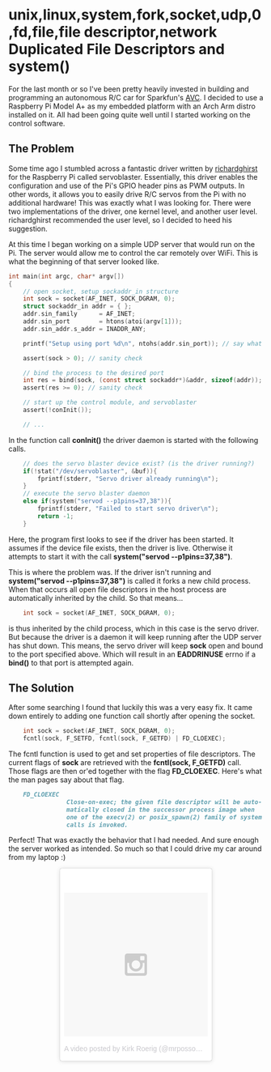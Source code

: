 unix,linux,system,fork,socket,udp,0,fd,file,file descriptor,network
Duplicated File Descriptors and system()
========================================


For the last month or so I've been pretty heavily invested in building
and programming an autonomous R/C car for Sparkfun's [AVC](http://avc.sparkfun.com).
I decided to use a Raspberry Pi Model A+ as my embedded platform with an
Arch Arm distro installed on it. All had been going quite well until I started
working on the control software.

The Problem
-----------
Some time ago I stumbled across a fantastic driver written by [richardghirst](https://github.com/richardghirst) for
the Raspberry Pi called servoblaster. Essentially, this driver enables the configuration and use of the Pi's GPIO
header pins as PWM outputs. In other words, it allows you to easily drive R/C servos from the Pi with no
additional hardware! This was exactly what I was looking for. There were two implementations of the driver, one
kernel level, and another user level. richardghirst recommended the user level, so I decided to heed his suggestion.

At this time I began working on a simple UDP server that would run on the Pi. The server would allow me to control the
car remotely over WiFi. This is what the beginning of that server looked like.

```C
int main(int argc, char* argv[])
{
	// open socket, setup sockaddr_in structure
	int sock = socket(AF_INET, SOCK_DGRAM, 0);
	struct sockaddr_in addr = { };
	addr.sin_family      = AF_INET;
	addr.sin_port        = htons(atoi(argv[1]));
	addr.sin_addr.s_addr = INADDR_ANY;

	printf("Setup using port %d\n", ntohs(addr.sin_port)); // say what port

	assert(sock > 0); // sanity check

	// bind the process to the desired port
	int res = bind(sock, (const struct sockaddr*)&addr, sizeof(addr));
	assert(res >= 0); // sanity check

	// start up the control module, and servoblaster
	assert(!conInit());

	// ...
```

In the function call __conInit()__ the driver daemon is started with the following calls.

```C
	// does the servo blaster device exist? (is the driver running?)
	if(!stat("/dev/servoblaster", &buf)){
		fprintf(stderr, "Servo driver already running\n");
	}
	// execute the servo blaster daemon
	else if(system("servod --p1pins=37,38")){
		fprintf(stderr, "Failed to start servo driver\n");
		return -1;
	}
```

Here, the program first looks to see if the driver has been started. It assumes if the device file exists, then the
driver is live. Otherwise it attempts to start it with the call __system("servod --p1pins=37,38")__.

This is where the problem was. If the driver isn't running and __system("servod --p1pins=37,38")__ is called it forks a new child process. When
that occurs all open file descriptors in the host process are automatically inherited by the child. So that means...

```C
	int sock = socket(AF_INET, SOCK_DGRAM, 0);
```

is thus inherited by the child process, which in this case is the servo driver. But because the driver is a daemon
it will keep running after the UDP server has shut down. This means, the servo driver will keep __sock__ open and bound
to the port specified above. Which will result in an __EADDRINUSE__ errno if a __bind()__ to that port is attempted again.

The Solution
------------

After some searching I found that luckily this was a very easy fix. It came down entirely to adding one function
call shortly after opening the socket.

```C
	int sock = socket(AF_INET, SOCK_DGRAM, 0);
	fcntl(sock, F_SETFD, fcntl(sock, F_GETFD) | FD_CLOEXEC);
```

The fcntl function is used to get and set properties of file descriptors. The current flags of __sock__ are retrieved
with the __fcntl(sock, F_GETFD)__ call. Those flags are then or'ed together with the flag __FD_CLOEXEC__. Here's what
the man pages say about that flag.

```Markdown
	FD_CLOEXEC   
				Close-on-exec; the given file descriptor will be auto-
				matically closed in the successor process image when
				one of the execv(2) or posix_spawn(2) family of system
				calls is invoked.

```

Perfect! That was exactly the behavior that I had needed. And sure enough the server worked as intended. So much so
that I could drive my car around from my laptop :)

<center>
<blockquote class="instagram-media" data-instgrm-version="6" style=" background:#FFF; border:0; border-radius:3px; box-shadow:0 0 1px 0 rgba(0,0,0,0.5),0 1px 10px 0 rgba(0,0,0,0.15); margin: 1px; max-width:300px; padding:0; width:99.375%; width:-webkit-calc(100% - 2px); width:calc(100% - 2px);"><div style="padding:8px;"> <div style=" background:#F8F8F8; line-height:0; margin-top:40px; padding:50.0% 0; text-align:center; width:100%;"> <div style=" background:url(data:image/png;base64,iVBORw0KGgoAAAANSUhEUgAAACwAAAAsCAMAAAApWqozAAAAGFBMVEUiIiI9PT0eHh4gIB4hIBkcHBwcHBwcHBydr+JQAAAACHRSTlMABA4YHyQsM5jtaMwAAADfSURBVDjL7ZVBEgMhCAQBAf//42xcNbpAqakcM0ftUmFAAIBE81IqBJdS3lS6zs3bIpB9WED3YYXFPmHRfT8sgyrCP1x8uEUxLMzNWElFOYCV6mHWWwMzdPEKHlhLw7NWJqkHc4uIZphavDzA2JPzUDsBZziNae2S6owH8xPmX8G7zzgKEOPUoYHvGz1TBCxMkd3kwNVbU0gKHkx+iZILf77IofhrY1nYFnB/lQPb79drWOyJVa/DAvg9B/rLB4cC+Nqgdz/TvBbBnr6GBReqn/nRmDgaQEej7WhonozjF+Y2I/fZou/qAAAAAElFTkSuQmCC); display:block; height:44px; margin:0 auto -44px; position:relative; top:-22px; width:44px;"></div></div><p style=" color:#c9c8cd; font-family:Arial,sans-serif; font-size:14px; line-height:17px; margin-bottom:0; margin-top:8px; overflow:hidden; padding:8px 0 7px; text-align:center; text-overflow:ellipsis; white-space:nowrap;"><a href="https://www.instagram.com/p/_01BFUHmvh/" style=" color:#c9c8cd; font-family:Arial,sans-serif; font-size:14px; font-style:normal; font-weight:normal; line-height:17px; text-decoration:none;" target="_blank">A video posted by Kirk Roerig (@mrpossoms)</a> on <time style=" font-family:Arial,sans-serif; font-size:14px; line-height:17px;" datetime="2015-12-28T06:28:38+00:00">Dec 27, 2015 at 10:28pm PST</time></p></div></blockquote>
</center>
<script async defer src="//platform.instagram.com/en_US/embeds.js"></script>
